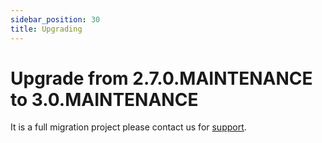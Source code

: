 ```yaml
---
sidebar_position: 30
title: Upgrading
---
```


Upgrade from 2.7.0.MAINTENANCE to 3.0.MAINTENANCE
=================================================

It is a full migration project please contact us for <a href="http://www.simplicite.fr/societe/contact/" target="_blank">support</a>.  

